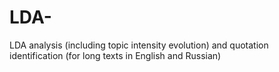 # LDA-
LDA analysis (including topic intensity evolution) and quotation identification (for long texts in English and Russian)
